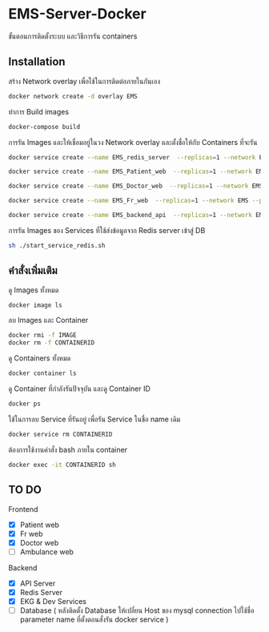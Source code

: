 # EMS-Server-Docker

ขั้นตอนการติดตั้งระบบ และวิธีการรัน containers

## Installation
สร้าง Network overlay เพื่อใช้ในการติดต่อภายในกันเอง
```bash
docker network create -d overlay EMS
```

ทำการ Build images 
```bash
docker-compose build
```

การรัน Images และให้เชื่อมอยู่ในวง Network overlay และตั้งชื่อให้กับ Containers ที่จะรัน
```bash
docker service create --name EMS_redis_server  --replicas=1 --network EMS --publish target=6379,published=6379 redis

docker service create --name EMS_Patient_web  --replicas=1 --network EMS --publish target=3100,published=3100 docker_ems_patient

docker service create --name EMS_Doctor_web  --replicas=1 --network EMS --publish target=3400,published=3400 docker_ems_doctor

docker service create --name EMS_Fr_web  --replicas=1 --network EMS --publish target=3200,published=3200 docker_ems_fr

docker service create --name EMS_backend_api  --replicas=1 --network EMS --publish target=8081,published=8081 docker_backend_api
```

การรัน Images ของ Services ที่ใช้ส่งข้อมูลจาก Redis server เข้าสู่ DB
```bash
sh ./start_service_redis.sh
```

## คำสั่งเพิ่มเติม

ดู Images ทั้งหมด
```bash
docker image ls
```

ลบ Images และ Container
```bash
docker rmi -f IMAGE
docker rm -f CONTAINERID
```

ดู Containers ทั้งหมด
```bash
docker container ls
```

ดู Container ที่กำลังรันปัจจุบัน และดู Container ID
```bash
docker ps 
```

ใช้ในการลบ Service ที่รันอยู่ เพื่อรัน Service ในชื่อ name เดิม
```bash
docker service rm CONTAINERID
```
ต้องการใช้งานคำสั่ง bash ภายใน container
```bash
docker exec -it CONTAINERID sh
```

## TO DO
Frontend
- [x] Patient web
- [x] Fr web
- [x] Doctor web
- [ ] Ambulance web

Backend
- [x] API Server
- [x] Redis Server
- [x] EKG & Dev Services
- [ ] Database ( หลังติดตั้ง Database ให้เปลี่ยน Host ของ mysql connection ไปใช้ชื่อ parameter name ที่ตั้งตอนสั่งรัน docker service )
